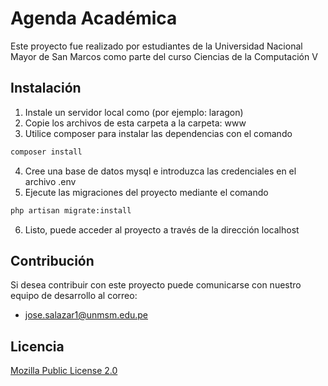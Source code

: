 # Agenda Académica

Este proyecto fue realizado por estudiantes de la Universidad Nacional Mayor de San Marcos como parte del curso Ciencias de la Computación V

## Instalación

1. Instale un servidor local como (por ejemplo: laragon)
2. Copie los archivos de esta carpeta a la carpeta: www
3. Utilice composer para instalar las dependencias con el comando

```bash
composer install
```
4. Cree una base de datos mysql e introduzca las credenciales en el archivo .env
5. Ejecute las migraciones del proyecto mediante el comando
```bash
php artisan migrate:install
```
6. Listo, puede acceder al proyecto a través de la dirección localhost


## Contribución
Si desea contribuir con este proyecto puede comunicarse con nuestro equipo de desarrollo al correo:  

- jose.salazar1@unmsm.edu.pe

## Licencia
[Mozilla Public License 2.0](https://choosealicense.com/licenses/mpl-2.0/)
